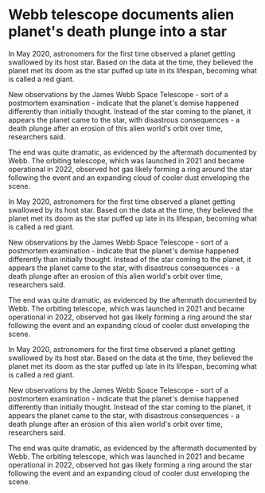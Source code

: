# Webb telescope documents alien planet's death plunge into a star

In May 2020, astronomers for the first time observed a planet getting swallowed by its host star. Based on the data at the time, they believed the planet met its doom as the star puffed up late in its lifespan, becoming what is called a red giant.

New observations by the James Webb Space Telescope - sort of a postmortem examination - indicate that the planet's demise happened differently than initially thought. Instead of the star coming to the planet, it appears the planet came to the star, with disastrous consequences - a death plunge after an erosion of this alien world's orbit over time, researchers said.

The end was quite dramatic, as evidenced by the aftermath documented by Webb. The orbiting telescope, which was launched in 2021 and became operational in 2022, observed hot gas likely forming a ring around the star following the event and an expanding cloud of cooler dust enveloping the scene.


In May 2020, astronomers for the first time observed a planet getting swallowed by its host star. Based on the data at the time, they believed the planet met its doom as the star puffed up late in its lifespan, becoming what is called a red giant.

New observations by the James Webb Space Telescope - sort of a postmortem examination - indicate that the planet's demise happened differently than initially thought. Instead of the star coming to the planet, it appears the planet came to the star, with disastrous consequences - a death plunge after an erosion of this alien world's orbit over time, researchers said.

The end was quite dramatic, as evidenced by the aftermath documented by Webb. The orbiting telescope, which was launched in 2021 and became operational in 2022, observed hot gas likely forming a ring around the star following the event and an expanding cloud of cooler dust enveloping the scene.


In May 2020, astronomers for the first time observed a planet getting swallowed by its host star. Based on the data at the time, they believed the planet met its doom as the star puffed up late in its lifespan, becoming what is called a red giant.

New observations by the James Webb Space Telescope - sort of a postmortem examination - indicate that the planet's demise happened differently than initially thought. Instead of the star coming to the planet, it appears the planet came to the star, with disastrous consequences - a death plunge after an erosion of this alien world's orbit over time, researchers said.

The end was quite dramatic, as evidenced by the aftermath documented by Webb. The orbiting telescope, which was launched in 2021 and became operational in 2022, observed hot gas likely forming a ring around the star following the event and an expanding cloud of cooler dust enveloping the scene.
